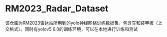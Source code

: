 # RM2023_Radar_Dataset
该仓库为RM2023雷达站所用到的yolo神经网络训练数据集，包含车和装甲板（上交格式）。同时有yolov5 6.0的训练环境，可以在本地进行训练和测试
